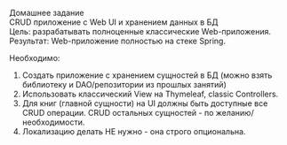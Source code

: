 Домашнее задание<br>
CRUD приложение с Web UI и хранением данных в БД<br>
Цель: разрабатывать полноценные классические Web-приложения.
Результат: Web-приложение полностью на стеке Spring. 

Необходимо:
1. Создать приложение с хранением сущностей в БД (можно взять библиотеку и DAO/репозитории из прошлых занятий)
2. Использовать классический View на Thymeleaf, classic Controllers.
3. Для книг (главной сущности) на UI должны быть доступные все CRUD операции. CRUD остальных сущностей - по желанию/необходимости.
4. Локализацию делать НЕ нужно - она строго опциональна.
